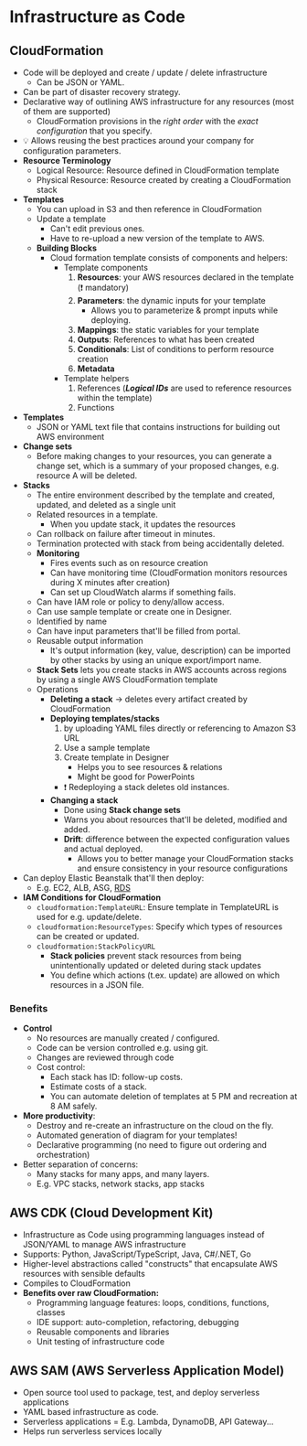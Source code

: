 # Infrastructure as Code

## CloudFormation

- Code will be deployed and create / update / delete infrastructure
  - Can be JSON or YAML.
- Can be part of disaster recovery strategy.
- Declarative way of outlining AWS infrastructure for any resources (most of them are supported)
  - CloudFormation provisions in the *right order* with the *exact configuration* that you specify.
- 💡 Allows reusing the best practices around your company for configuration parameters.
- **Resource Terminology**
  - Logical Resource: Resource defined in CloudFormation template
  - Physical Resource: Resource created by creating a CloudFormation stack
- **Templates**
  - You can upload in S3 and then reference in CloudFormation
  - Update a template
    - Can't edit previous ones.
    - Have to re-upload a new version of the template to AWS.
  - **Building Blocks**
    - Cloud formation template consists of components and helpers:
      - Template components
        1. **Resources**: your AWS resources declared in the template (❗ mandatory)
        2. **Parameters**: the dynamic inputs for your template
           - Allows you to parameterize & prompt inputs while deploying.
        3. **Mappings**: the static variables for your template
        4. **Outputs**: References to what has been created
        5. **Conditionals**: List of conditions to perform resource creation
        6. **Metadata**
      - Template helpers
        1. References (***Logical IDs*** are used to reference resources within the template)
        2. Functions
- **Templates**
  - JSON or YAML text file that contains instructions for building out AWS environment
- **Change sets**
  - Before making changes to your resources, you can generate a change set, which is a summary of your proposed changes, e.g. resource A will be deleted.
- **Stacks**
  - The entire environment described by the template and created, updated, and deleted as a single unit
  - Related resources in a template.
    - When you update stack, it updates the resources
  - Can rollback on failure after timeout in minutes.
  - Termination protected with stack from being accidentally deleted.
  - **Monitoring**
    - Fires events such as on resource creation
    - Can have monitoring time (CloudFormation monitors resources during X minutes after creation)
    - Can set up CloudWatch alarms if something fails.
  - Can have IAM role or policy to deny/allow access.
  - Can use sample template or create one in Designer.
  - Identified by name
  - Can have input parameters that'll be filled from portal.
  - Reusable output information
    - It's output information (key, value, description) can be imported by other stacks by using an unique export/import name.
  - **Stack Sets** lets you create stacks in AWS accounts across regions by using a single AWS CloudFormation template
  - Operations
    - **Deleting a stack** -> deletes every artifact created by CloudFormation
    - **Deploying templates/stacks**
      1. by uploading YAML files directly or referencing to Amazon S3 URL
      2. Use a sample template
      3. Create template in Designer
         - Helps you to see resources & relations
         - Might be good for PowerPoints
      - ❗ Redeploying a stack deletes old instances.
    - **Changing a stack**
      - Done using **Stack change sets**
      - Warns you about resources that'll be deleted, modified and added.
      - **Drift**: difference between the expected configuration values and actual deployed.
        - Allows you to better manage your CloudFormation stacks and ensure consistency in your resource configurations
- Can deploy Elastic Beanstalk that'll then deploy:
  - E.g. EC2, ALB, ASG, [RDS](./06-02-01-data-databases-rds.md)
- **IAM Conditions for CloudFormation**
  - `cloudformation:TemplateURL`: Ensure template in TemplateURL is used for e.g. update/delete.
  - `cloudformation:ResourceTypes`: Specify which types of resources can be created or updated.
  - `cloudformation:StackPolicyURL`
    - **Stack policies** prevent stack resources from being unintentionally updated or deleted during stack updates
    - You define which actions (t.ex. update) are allowed on which resources in a JSON file.

### Benefits

- **Control**
  - No resources are manually created / configured.
  - Code can be version controlled e.g. using git.
  - Changes are reviewed through code
  - Cost control:
    - Each stack has ID: follow-up costs.
    - Estimate costs of a stack.
    - You can automate deletion of templates at 5 PM and recreation at 8 AM safely.
- **More productivity**:
  - Destroy and re-create an infrastructure on the cloud on the fly.
  - Automated generation of diagram for your templates!
  - Declarative programming (no need to figure out ordering and orchestration)
- Better separation of concerns:
  - Many stacks for many apps, and many layers.
  - E.g. VPC stacks, network stacks, app stacks

## AWS CDK (Cloud Development Kit)

- Infrastructure as Code using programming languages instead of JSON/YAML to manage AWS infrastructure
- Supports: Python, JavaScript/TypeScript, Java, C#/.NET, Go
- Higher-level abstractions called "constructs" that encapsulate AWS resources with sensible defaults
- Compiles to CloudFormation
- **Benefits over raw CloudFormation:**
  - Programming language features: loops, conditions, functions, classes
  - IDE support: auto-completion, refactoring, debugging  
  - Reusable components and libraries
  - Unit testing of infrastructure code

## AWS SAM (AWS Serverless Application Model)

- Open source tool used to package, test, and deploy serverless applications
- YAML based infrastructure as code.
- Serverless applications = E.g. Lambda, DynamoDB, API Gateway...
- Helps run serverless services locally
